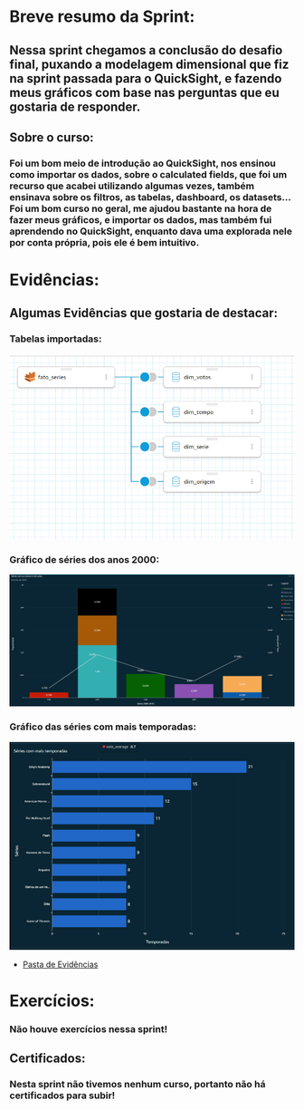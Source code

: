 # Breve resumo da Sprint:
## Nessa sprint chegamos a conclusão do desafio final, puxando a modelagem dimensional que fiz na sprint passada para o QuickSight, e fazendo meus gráficos com base nas perguntas que eu gostaria de responder. 
## Sobre o curso:
### Foi um bom meio de introdução ao QuickSight, nos ensinou como importar os dados, sobre o calculated fields, que foi um recurso que acabei utilizando algumas vezes, também ensinava sobre os filtros, as tabelas, dashboard, os datasets... Foi um bom curso no geral, me ajudou bastante na hora de fazer meus gráficos, e importar os dados, mas também fui aprendendo no QuickSight, enquanto dava uma explorada nele por conta própria, pois ele é bem intuitivo.

# Evidências:
## Algumas Evidências que gostaria de destacar:
### Tabelas importadas:
![Evidência_1](../Sprint%2010/Evidencias/passo_01_tabelas_importadas.png)
### Gráfico de séries dos anos 2000:
![Evidência_2](../Sprint%2010/Evidencias/passo_02_series_2000-2010.png)
### Gráfico das séries com mais temporadas:
![Evidência_3](../Sprint%2010/Evidencias/passo_05_series_mais_longas.png)
- [Pasta de Evidências](https://github.com/GilbertoCNetto/GilbertoCNetto-PB_Compass/tree/main/Sprint%2010/Evidencias)

# Exercícios:
### Não houve exercícios nessa sprint!

## Certificados:
### Nesta sprint não tivemos nenhum curso, portanto não há certificados para subir!
